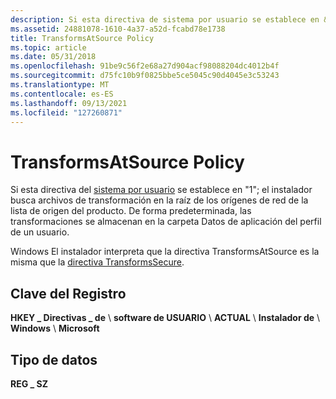 ```yaml
---
description: Si esta directiva de sistema por usuario se establece en &\# 0034;1&0034;; el instalador busca archivos de transformación en la raíz de los orígenes de red de la lista de origen del \# producto. De forma predeterminada, las transformaciones se almacenan en la carpeta Datos de aplicación del perfil de un usuario.
ms.assetid: 24881078-1610-4a37-a52d-fcabd78e1738
title: TransformsAtSource Policy
ms.topic: article
ms.date: 05/31/2018
ms.openlocfilehash: 91be9c56f2e68a27d904acf98088204dc4012b4f
ms.sourcegitcommit: d75fc10b9f0825bbe5ce5045c90d4045e3c53243
ms.translationtype: MT
ms.contentlocale: es-ES
ms.lasthandoff: 09/13/2021
ms.locfileid: "127260871"
---
```

# <a name="transformsatsource-policy"></a>TransformsAtSource Policy

Si esta directiva del [sistema por usuario](system-policy.md) se establece en "1"; el instalador busca archivos de transformación en la raíz de los orígenes de red de la lista de origen del producto. De forma predeterminada, las transformaciones se almacenan en la carpeta Datos de aplicación del perfil de un usuario.

Windows El instalador interpreta que la directiva TransformsAtSource es la misma que la [directiva TransformsSecure](transformssecure-policy.md).

## <a name="registry-key"></a>Clave del Registro

**HKEY \_ Directivas \_ de** \\ **software de USUARIO** \\ **ACTUAL** \\ **Instalador de** \\ **Windows** \\ **Microsoft**

## <a name="data-type"></a>Tipo de datos

**REG \_ SZ**

 

 



